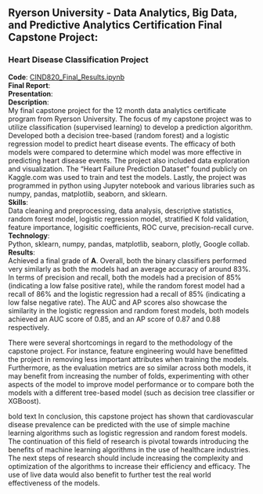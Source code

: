 ## Ryerson University - Data Analytics, Big Data, and Predictive Analytics Certification Final Capstone Project:

### Heart Disease Classification Project

**Code**: [CIND820_Final_Results.ipynb](https://github.com/swb1113/Heart_Disease_Classification/blob/main/CIND820_Final_Results.ipynb)  
**Final Report**:  
**Presentation**:  
**Description**:  
My final capstone project for the 12 month data analytics certificate program from Ryerson University. The focus of my capstone project was to utilize classification (supervised learning) to develop a prediction algorithm. 
Developed both a decision tree-based (random forest) and a logistic regression model to predict heart disease events. 
The efficacy of both models were compared to determine which model was more effective in predicting heart disease events. 
The project also included data exploration and visualization. 
The “Heart Failure Prediction Dataset” found publicly on Kaggle.com was used to train and test the models. 
Lastly, the project was programmed in python using Jupyter notebook and various libraries such as numpy, pandas, matplotlib, seaborn, and sklearn.  
**Skills**:  
Data cleaning and preprocessing, data analysis, descriptive statistics, random forest model, logistic regression model, stratified K fold validation, feature importance, logisitic coefficients, ROC curve, precision-recall curve.  
**Technology**:  
Python, sklearn, numpy, pandas, matplotlib, seaborn, plotly, Google collab.  
**Results**:  
Achieved a final grade of **A**. Overall, both the binary classifiers performed very similarly as both the models had an average accuracy of around 83%. In terms of precision and recall, both the models had a precision of 85% (indicating a low false positive rate), while the random forest model had a recall of 86% and the logistic regression had a recall of 85% (indicating a low false negative rate). The AUC and AP scores also showcase the similarity in the logistic regression and random forest models, both models achieved an AUC score of 0.85, and an AP score of 0.87 and 0.88 respectively.

There were several shortcomings in regard to the methodology of the capstone project. For instance, feature engineering would have benefitted the project in removing less important attributes when training the models. Furthermore, as the evaluation metrics are so similar across both models, it may benefit from increasing the number of folds, experimenting with other aspects of the model to improve model performance or to compare both the models with a different tree-based model (such as decision tree classifier or XGBoost).

bold text In conclusion, this capstone project has shown that cardiovascular disease prevalence can be predicted with the use of simple machine learning algorithms such as logistic regression and random forest models. The continuation of this field of research is pivotal towards introducing the benefits of machine learning algorithms in the use of healthcare industries. The next steps of research should include increasing the complexity and optimization of the algorithms to increase their efficiency and efficacy. The use of live data would also benefit to further test the real world effectiveness of the models.   
